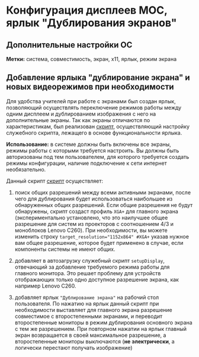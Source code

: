 # Конфигурация дисплеев МОС, ярлык "Дублирования экранов"
## Дополнительные настройки ОС
**Метки:** система, совместимость, экран, x11, ярлык, режим экрана

## Добавление ярлыка "дублирование экрана" и новых видеорежимов при необходимости

Для удобства учителей при работе с экранами был создан ярлык, позволяющий осуществлять переключение режимов работы между одним дисплеем и дублированием изображения с него на дополнительные экраны. Так как экраны отличаются по характеристикам, был реализован [cкрипт](</Скрипты/displayConfig.sh>), осуществляющий настройку служебного скрипта, лежащего в основе функциональности ярлыка.

**Использование:** в системе должны быть включены все экраны, режимы работы с которыми требуется настроить. Вы должны быть авторизованы под тем пользователем, для которого требуется создать режимы конфигурации, наличие подключение к сети интернет необязательно.

Данный скрипт [cкрипт](</Скрипты/displayConfig.sh>) осуществляет:
1. поиск общих разрешений между всеми активными экранами, после чего для дублирования будет использоваться наибольшее из обнаруженных общих разрешений. Если общие разрешения не будут обнаружены, скрипт создаст профиль `XGA+` для главного экрана (экспериментально установлено, что это наилучшее общее разрешение для систем из проекторов с соотношением 4/3 и моноблоков Lenovo C260).  При необходимости, вы можете изменить строку `target_resolution="1152x864" #XGA+` указав нужное вам общее разрешение, которое будет применено в случае, если компоненты системы не имеют общих.

2. добавляет в автозагрузку служебный скрипт `setupDisplay`, отвечающий за добавление требуемого режима работы для главного монитора. Это решает проблему для устройств отображающих только одно доступное разрешение экрана, как например Lenovo C260.

3. добавляет ярлык `"Дублирование экрана"` на рабочий стол пользователя. По нажатию на ярлык данный скрипт при необходимости выставляет для главного экрана разрешение совместимое с второстепенными экранами, и переводит второстепенные мониторы в режим дублирования основного экрана с тем же разрешением. При повторном нажатии на ярлык главный экран возвращается в своей максимальное разрешение, а второстепенные мониторы выключаются (**не электрически**, а логически перестают получать изображение)
